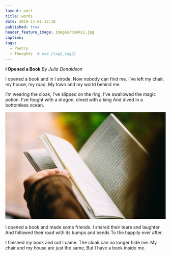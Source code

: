 ```yaml
---
layout: post
title: words
date: 2019-11-01 12:10
published: true
header_feature_image: images/books1.jpg
caption:
tags:    
  - Poetry
  - Thoughts  # use [tag1,tag2]
---
```

**I Opened a Book**
*By Julia Donaldson*

I opened a book and in I strode.
Now nobody can find me.
I’ve left my chair, my house, my road,
My town and my world behind me.

I’m wearing the cloak, I’ve slipped on the ring,
I’ve swallowed the magic potion.
I’ve fought with a dragon, dined with a king
And dived in a bottomless ocean.

[![reading](/images/reading.jpg)](/images/reading.jpg)

I opened a book and made some friends.
I shared their tears and laughter
And followed their road with its bumps and bends
To the happily ever after.

I finished my book and out I came.
The cloak can no longer hide me.
My chair and my house are just the same,
But I have a book inside me.
